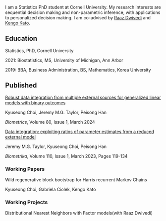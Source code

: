 

I am a Statistics PhD student at Cornell University. My research interests are sequential decision making and non-parametric inference, with applications to personalized decision making. I am co-advised by [Raaz Dwivedi](https://raazdwivedi.github.io) and [Kengo Kato](https://sites.google.com/site/kkatostat/home/research?authuser=0).

## Education

Statistics, PhD, Cornell University

2021: Biostatistics, MS, University of Michigan, Ann Arbor

2019: BBA, Business Administration, BS, Mathematics, Korea University

## Published

[Robust data integration from multiple external sources for generalized linear models with binary outcomes](https://academic.oup.com/biometrics/article/80/1/ujad005/7609159)

Kyuseong Choi, Jeremy M.G. Taylor, Peisong Han

_Biometrics_, Volume 80, Issue 1, March 2024 

[Data integration: exploiting ratios of parameter estimates from a reduced external model](https://academic.oup.com/biomet/article-abstract/110/1/119/6567343)

Jeremy M.G. Taylor, Kyuseong Choi, Peisong Han

_Biometrika_, Volume 110, Issue 1, March 2023, Pages 119-134


### Working Papers

Wild regenerative block bootstrap for Harris recurrent Markov Chains

Kyuseong Choi, Gabriela Ciolek, Kengo Kato

### Working Projects

Distributional Nearest Neighbors with Factor models(with Raaz Dwivedi)








